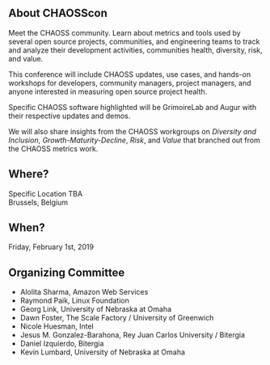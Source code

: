 ## About CHAOSScon

Meet the CHAOSS community. Learn about metrics and tools used by several open source projects, communities, and engineering teams to track and analyze their development activities, communities health, diversity, risk, and value.

This conference will include CHAOSS updates, use cases, and hands-on workshops for developers, community managers, project managers, and anyone interested in measuring open source project health.

Specific CHAOSS software highlighted will be GrimoireLab and Augur with their respective updates and demos.

We will also share insights from the CHAOSS workgroups on *Diversity and Inclusion*, *Growth-Maturity-Decline*, *Risk*, and *Value* that branched out from the CHAOSS metrics work.

## Where?
Specific Location TBA<br/>
Brussels, Belgium

## When?

Friday, February 1st, 2019<br/>

## Organizing Committee

* Alolita Sharma, Amazon Web Services
* Raymond Paik, Linux Foundation
* Georg Link, University of Nebraska at Omaha
* Dawn Foster, The Scale Factory / University of Greenwich
* Nicole Huesman, Intel
* Jesus M. Gonzalez-Barahona, Rey Juan Carlos University / Bitergia
* Daniel Izquierdo, Bitergia
* Kevin Lumbard, University of Nebraska at Omaha
